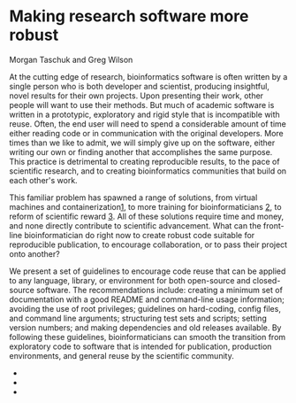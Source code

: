 # Making research software more robust
Morgan Taschuk and Greg Wilson


At the cutting edge of research, bioinformatics software is often written by a
single person who is both developer and scientist, producing insightful, novel
results for their own projects. Upon presenting their work, other
people will want to use their methods. But much of academic software is written
in a prototypic, exploratory and rigid style that is incompatible with reuse. Often, the end user will
need to spend a considerable amount of time either reading code or in
communication with the original developers. More times than we like to admit,
we will simply give up on the software, either writing our own or finding
another that accomplishes the same purpose. This practice is detrimental to
creating reproducible results, to the pace of scientific research, and to
creating bioinformatics communities that build on each other's work.

This familiar problem has spawned a range of solutions, from virtual machines
and containerization[1], to more training for bioinformaticians
[2], to reform of scientific reward [3]. All of
these solutions require time and money, and none directly contribute to
scientific advancement. What can the front-line bioinformatician do right now
to create robust code suitable for reproducible publication, to encourage
collaboration, or to pass their project onto another?

We present a set of guidelines to encourage code reuse that can be applied
to any language, library, or environment for both open-source and closed-source software.
The recommendations include: creating a minimum set of documentation with a good README
and command-line usage information; avoiding the use of root privileges;
guidelines on hard-coding, config files, and command line arguments;
structuring test sets and scripts; setting version numbers; and making
dependencies and old releases available. By following these guidelines,
bioinformaticians can smooth the transition from exploratory code to software
that is intended for publication, production environments, and general
reuse by the scientific community.




- [1]: http://dx.doi.org/10.1109/MCSE.2012.62
- [2]: http://www.ncbi.nlm.nih.gov/pmc/articles/PMC4601517/
- [3]: http://www.nature.com/nbt/journal/v33/n7/full/nbt.3240.html
